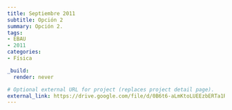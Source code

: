 ```yaml
---
title: Septiembre 2011
subtitle: Opción 2
summary: Opción 2.
tags:
- EBAU
- 2011
categories:
- Física

_build:
  render: never

# Optional external URL for project (replaces project detail page).
external_link: https://drive.google.com/file/d/0B6t6-aLmKtoLUEEzbERTa1RPUXc/view
---
```

